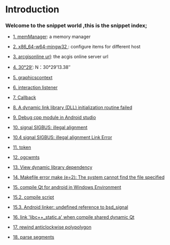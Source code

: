 # Introduction

### Welcome to the snippet world ,this is the snippet index;

- [1. memManager](https://github.com/cheldon-cn/thirdparty/blob/main/snippet/memomanager.md#1-memmanager): a memory manager 

- [2. x86_64-w64-mingw32 ](https://github.com/cheldon-cn/thirdparty/blob/main/snippet/memomanager.md#2---hostx86_64-w64-mingw32): configure items for different host

- [3. arcgisonline url](https://github.com/cheldon-cn/thirdparty/blob/main/snippet/memomanager.md#3-arcgisonline-url): the acgis online  server url 

- [4. 30°29′](https://github.com/cheldon-cn/thirdparty/blob/main/snippet/memomanager.md#4--%E5%8C%97%E7%BA%ACn30291338--%E4%B8%9C%E7%BB%8Fe114284983): N：30°29′13.38″

- [5. graphicscontext](https://github.com/cheldon-cn/thirdparty/blob/main/snippet/memomanager.md#5-graphicscontext)

- [6. interaction listener](https://github.com/cheldon-cn/thirdparty/blob/main/snippet/memomanager.md#6-interaction-listener)

- [7. Callback](https://github.com/cheldon-cn/thirdparty/blob/main/snippet/memomanager.md#7-Callback)

- [8. A dynamic link library (DLL) initialization routine failed](https://github.com/cheldon-cn/thirdparty/blob/main/snippet/memomanager.md#8-a-dynamic-link-library-dll-initialization-routine-failed) 

- [9. Debug cpp module in Android studio](https://github.com/cheldon-cn/thirdparty/blob/main/snippet/memomanager.md#9-debug-cpp-module-in-android-studio)
  
- [10. signal SIGBUS: illegal alignment](https://github.com/cheldon-cn/thirdparty/blob/main/snippet/memomanager.md#10-signal-sigbus-illegal-alignment)

- [10.4 signal SIGBUS: illegal alignment Link Error](https://github.com/cheldon-cn/thirdparty/blob/main/snippet/memomanager.md#104-link-error)

- [11. token](https://github.com/cheldon-cn/thirdparty/blob/main/snippet/memomanager.md#11-token)

- [12. ogcwmts](https://github.com/cheldon-cn/thirdparty/blob/main/snippet/memomanager.md#12-ogcwmts)

- [13. View dynamic library dependency](https://github.com/cheldon-cn/thirdparty/blob/main/snippet/memomanager.md#13-view-dynamic-library-dependency)

- [14. Makefile error make (e=2): The system cannot find the file specified](https://github.com/cheldon-cn/thirdparty/blob/main/snippet/memomanager.md#14-makefile-error-make-e2-the-system-cannot-find-the-file-specified)

- [15. compile Qt for android in Windows Environment](https://github.com/cheldon-cn/thirdparty/blob/main/snippet/memomanager.md#15-compile-qt-for-android-in-windows-environment)

- [15.2. compile script](https://github.com/cheldon-cn/thirdparty/blob/main/snippet/memomanager.md#compile-script)

- [15.3. Android linker: undefined reference to bsd_signal](https://github.com/cheldon-cn/thirdparty/blob/main/snippet/memomanager.md#android-linker-undefined-reference-to-bsd_signal)

- [16. link  'libc++_static.a' when compile shared dynamic Qt](https://github.com/cheldon-cn/thirdparty/blob/main/snippet/memomanager.md#16-link-static-c--libc_statica-when-compile-shared-dynamic-qt)

- [17. rewind anticlockwise polypolygon](https://github.com/cheldon-cn/thirdparty/blob/main/snippet/memomanager.md#17-rewind-anticlockwise-polypolygon)

- [18. parse segments](https://github.com/cheldon-cn/thirdparty/blob/main/snippet/memomanager.md#18-parse-segments)



